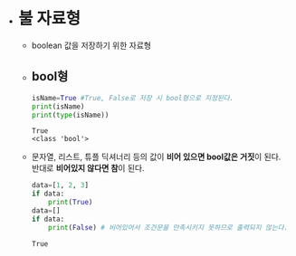 * # 불 자료형
  * boolean 값을 저장하기 위한 자료형
  * ## **bool형**
    ```python
    isName=True #True, False로 저장 시 bool형으로 지정된다.
    print(isName)
    print(type(isName))
    ```
    ```
    True
    <class 'bool'>
    ```
  * 문자열, 리스트, 튜플 딕셔너리 등의 값이 **비어 있으면 bool값은 거짓**이 된다. 반대로 **비어있지 않다면 참**이 된다.
    ```python
    data=[1, 2, 3]
    if data:
        print(True)
    data=[]
    if data:
        print(False) # 비어있어서 조건문을 만족시키지 못하므로 출력되지 않는다.
    ```
    ```
    True
    ```